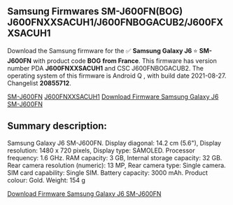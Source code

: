 <h2>Samsung Firmwares SM-J600FN(BOG) J600FNXXSACUH1/J600FNBOGACUB2/J600FXXSACUH1</h2>
Download the Samsung firmware for the ✅ <strong>Samsung Galaxy J6 </strong> ⭐ <strong>SM-J600FN</strong> with product code <strong>BOG</strong> <strong> from France</strong>. This firmware has version number PDA <strong>J600FNXXSACUH1</strong> and CSC J600FNBOGACUB2. The operating system of this firmware is Android Q , with build date 2021-08-27. Changelist <strong>20855712</strong>.


[SM-J600FN](https://samfirm.shop/samsung/model/SM-J600FN)
[J600FNXXSACUH1](https://samfirm.shop/samsung/pda/J600FNXXSACUH1)
[Download Firmware Samsung Galaxy J6 SM-J600FN](https://samfirm.shop/samsung/firmware/451506)
<h2>Summary description:</h2>
<p>Samsung Galaxy J6 SM-J600FN. Display diagonal: 14.2 cm (5.6"), Display resolution: 1480 x 720 pixels, Display type: SAMOLED. Processor frequency: 1.6 GHz. RAM capacity: 3 GB, Internal storage capacity: 32 GB. Rear camera resolution (numeric): 13 MP, Rear camera type: Single camera. SIM card capability: Single SIM. Battery capacity: 3000 mAh. Product colour: Gold. Weight: 154 g</p>


[Download Firmware Samsung Galaxy J6 SM-J600FN](https://samfirm.shop/samsung/firmware/451506)
